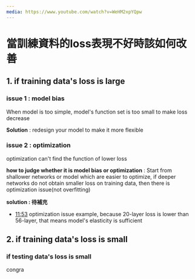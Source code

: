 ```yaml
---
media: https://www.youtube.com/watch?v=WeHM2xpYQpw
---
```

# 當訓練資料的loss表現不好時該如何改善

## 1. if training data's loss is large

### issue 1 : model bias

When model is too simple, model's function set is too small to make loss decrease

**Solution** : redesign your model to make it more flexible

### issue 2 : optimization

optimization can't find the function of lower loss 

**how to judge whether it is model bias or optimization** : Start from shallower networks or model which are easier to optimize, if deeper networks do not obtain smaller loss on training data, then there is optimization issue(not overfitting)

**solution : 待補充**

- [11:53](https://www.youtube.com/watch?v=WeHM2xpYQpw&t=714#t=11:53.71) optimization issue example, because 20-layer loss is lower than 56-layer, that means model's elasticity is sufficient

## 2. if training data's loss is small

### if testing data's loss is small

congra